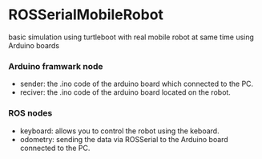 # ROSSerialMobileRobot
basic simulation using turtleboot with real mobile robot at same time using Arduino boards

### Arduino framwark node
  - sender: the .ino code of the arduino board which connected to the PC.
  - reciver: the .ino code of the arduino board located on the robot.
### ROS nodes
  - keyboard: allows you to control the robot using the keboard.
  - odometry: sending the data via ROSSerial to the Arduino board connected to the PC.


